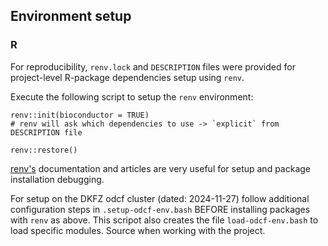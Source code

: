 ## Environment setup

### R

For reproducibility, `renv.lock` and `DESCRIPTION` files were provided for project-level R-package dependencies setup using `renv`.

Execute the following script to setup the `renv` environment:

```
renv::init(bioconductor = TRUE)
# renv will ask which dependencies to use -> `explicit` from DESCRIPTION file

renv::restore()
```

[renv's](https://rstudio.github.io/renv/index.html) documentation and articles are very useful for setup and package installation debugging.

For setup on the DKFZ odcf cluster (dated: 2024-11-27) follow additional configuration steps in `.setup-odcf-env.bash` BEFORE installing packages with `renv` as above. This scripot also creates the file `load-odcf-env.bash` to load specific modules. Source when working with the project.
